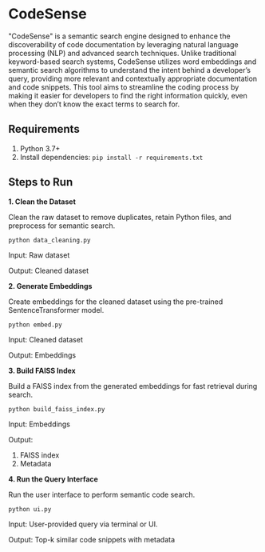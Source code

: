 # CodeSense

"CodeSense" is a semantic search engine designed to enhance the discoverability of code documentation by leveraging natural language processing (NLP) and advanced search techniques. Unlike traditional keyword-based search systems, CodeSense utilizes word embeddings and semantic search algorithms to understand the intent behind a developer’s query, providing more relevant and contextually appropriate documentation and code snippets. This tool aims to streamline the coding process by making it easier for developers to find the right information quickly, even when they don’t know the exact terms to search for.

## Requirements
1. Python 3.7+
2. Install dependencies:
   ```pip install -r requirements.txt```

## Steps to Run

**1. Clean the Dataset**

Clean the raw dataset to remove duplicates, retain Python files, and preprocess for semantic search.

```python data_cleaning.py```

Input: Raw dataset

Output: Cleaned dataset

**2. Generate Embeddings**

Create embeddings for the cleaned dataset using the pre-trained SentenceTransformer model.

```python embed.py```

Input: Cleaned dataset

Output: Embeddings 

**3. Build FAISS Index**

Build a FAISS index from the generated embeddings for fast retrieval during search.

```python build_faiss_index.py```

Input: Embeddings

Output:

1. FAISS index
2. Metadata

**4. Run the Query Interface**

Run the user interface to perform semantic code search.

```python ui.py```

Input: User-provided query via terminal or UI.

Output: Top-k similar code snippets with metadata

